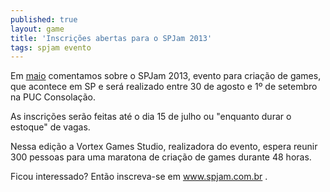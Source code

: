 ```yaml
---
published: true
layout: game
title: 'Inscrições abertas para o SPJam 2013'
tags: spjam evento
---
```


 </p>
Em <a href="http://jogosdaqui.blog.uol.com.br/arch2013-05-01_2013-05-31.html#2013_05-06_19_14_52-154784552-0" target="_blank">maio</a>
 comentamos sobre o SPJam 2013, evento para cria&#231;&#227;o de games, que acontece em SP e ser&#225; realizado entre 30 de agosto e 1&#186; de setembro na PUC Consola&#231;&#227;o.</p>
 </p>
As inscri&#231;&#245;es ser&#227;o feitas at&#233; o dia 15 de julho ou &quot;enquanto durar o estoque&quot; de vagas.</p>
Nessa edi&#231;&#227;o a Vortex Games Studio, realizadora do evento, espera reunir 300 pessoas para uma maratona de cria&#231;&#227;o de games durante 48 horas.</p>
 </p>
Ficou interessado? Ent&#227;o inscreva-se em <a href="http://www.spjam.com.br" target="_blank">www.spjam.com.br</a>
.</p>
